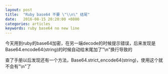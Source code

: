 ```yaml
---
layout: post
title:  "Ruby base64 不要 \"\\n\" 结尾"
date:   2016-08-15 20:20:00 +0800
categories: articles
keywords: ruby base64 no new line
---
```


今天用到ruby的base64加密，在另一端decode的时候提示错误，后来发现是Base64.encode64(string)的时候自动给末尾加了"\n"换行导致的

查了手册以后发现还有一个方法，Base64.strict_encode64(string)，使用这个就不会有"\n"了
